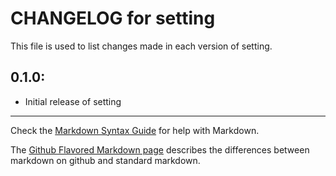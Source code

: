 # CHANGELOG for setting

This file is used to list changes made in each version of setting.

## 0.1.0:

* Initial release of setting

- - -
Check the [Markdown Syntax Guide](http://daringfireball.net/projects/markdown/syntax) for help with Markdown.

The [Github Flavored Markdown page](http://github.github.com/github-flavored-markdown/) describes the differences between markdown on github and standard markdown.
